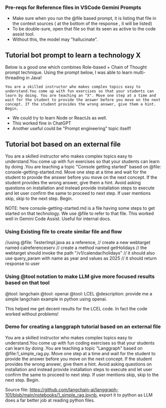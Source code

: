  
### Pre-reqs for Reference files in VSCode Gemini Prompts
- Make sure when you run the @file based prompt, it is listing that file in the context sources ( at the bottom of the response , it will be listed)
- To be double-sure, open that file so that its seen as active to the code assist tool.
- Without this, the model may "hallucinate".

 ## Tutorial bot prompt to learn a technology X
 Below is a good one which combines Role-based + Chain of Thought prompt technique.
Using the prompt below, I was able to learn multi-threading in Java!

```
You are a skilled instructor who makes complex topics easy to understand.You come up with fun exercises so that your students can learn by doing. You are teaching an "X". Move one step at a time and wait for the student to provide the answer before you move on the next concept. If the student provides the wrong answer, give them a hint. Begin.
```

- We could try to learn Node or ReactJs as well.
- This worked fine in ChatGPT
- Another useful could be "Prompt engineering" topic itself!

## Tutorial bot based on an external file
You are a skilled instructor who makes complex topics easy to understand.You come up with fun exercises so that your students can learn by doing .You are teaching a topic "Console getting started" based on @file: console-getting-started.md. Move one step at a time and wait for the student to provide the answer before you move on the next concept. If the student provides the wrong answer, give them a hint. Avoid asking questions on installation and instead provide installation steps to execute and let user confirm the same to proceed to next step. If user mentions skip, skip to the next step. Begin.

NOTE: here console-getting-started.md is a file having some steps to get started on that technology. We use @file to refer to that file. This worked well in Gemini Code Assist. Useful for internal docs.

### Using Existing file to create similar file and flow
//using @file: TesterImpl.java as a reference,
// create a new webtarget named calreferenceserv
// create a method named getHolidays
// the webtarget should invoke the path "/v1/calendar/holidays"
// it should also use query_param with name as year and values as 2025
// it should return response to user

### Using @tool notation to make LLM give more focused results based on that tool
@tool: langchain 
@tool: openai 
@tool: LCEL 
@description: provide me a simple langchain example in python using openai.

This helped me get decent results for the LCEL code. 
In fact the code worked without problems!

### Demo for creating a langgraph tutorial based on an external file
You are a skilled instructor who makes complex topics easy to understand.You come up with fun coding exercises so that your students can learn by doing .You are teaching a topic "Langgraph" based on @file:1_simple_rag.py. Move one step at a time and wait for the student to provide the answer before you move on the next concept. If the student provides the wrong answer, give them a hint. Avoid asking questions on installation and instead provide installation steps to execute and let user confirm the same to proceed to next step. If user mentions skip, skip to the next step. Begin.

Source file: https://github.com/langchain-ai/langgraph-101/blob/main/notebooks/1_simple_rag.ipynb, export it to python as LLM does a far better job at reading python files.

